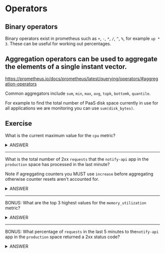 # Operators

## Binary operators

Binary operators exist in prometheus such as `+`, `-`, `*`, `/`, `^`, `%`, for example `up * 3`. These can be useful for working out percentages.

## Aggregation operators can be used to aggregate the elements of a single instant vector.

https://prometheus.io/docs/prometheus/latest/querying/operators/#aggregation-operators

Common aggregators include `sum`, `min`, `max`, `avg`, `topk`, `bottomk`, `quantile`.

For example to find the total number of PaaS disk space currently in use for all applications we are monitoring you can use `sum(disk_bytes)`.

## Exercise

What is the current maximum value for the `cpu` metric?

<details>
  <summary>ANSWER</summary><p>

  ```max(cpu)```

</p>
</details>

------

What is the total number of 2xx `requests` that the `notify-api` app in the `production` space has processed in the last minute?

Note if agreggating counters you MUST use `increase` before aggregating otherwise counter resets aren't accounted for.

<details>
  <summary>ANSWER</summary><p>

  ```sum(increase(requests{app="notify-api", status_range="2xx", space="production"}[1m]))```

</p>
</details>

------

BONUS: What are the top 3 highest values for the `memory_utilization` metric?

<details>
  <summary>ANSWER</summary><p>

  ```topk(3, memory_utilization)```

</p>
</details>

------

BONUS: What percentage of `requests` in the last 5 minutes to the`notify-api` app in the `production` space returned a 2xx status code?

<details>
  <summary>ANSWER</summary><p>

  ```sum(increase(requests{app="notify-api", status_range="2xx", space="production"}[5m])) / sum(increase(requests{app="notify-api", space="production"}[5m])) * 100```

</p>
</details>
